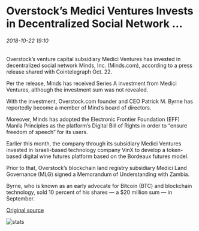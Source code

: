 # Overstock’s Medici Ventures Invests in Decentralized Social Network ...

###### 2018-10-22 19:10

Overstock’s venture capital subsidiary Medici Ventures has invested in decentralized social network Minds, Inc. (Minds.com), according to a press release shared with Cointelegraph Oct. 22.

Per the release, Minds has received Series A investment from Medici Ventures, although the investment sum was not revealed.

With the investment, Overstock.com founder and CEO Patrick M. Byrne has reportedly become a member of Mind’s board of directors.

Moreover, Minds has adopted the Electronic Frontier Foundation (EFF) Manila Principles as the platform’s Digital Bill of Rights in order to “ensure freedom of speech” for its users.

Earlier this month, the company through its subsidiary Medici Ventures invested in Israeli-based technology company VinX to develop a token-based digital wine futures platform based on the Bordeaux futures model.

Prior to that, Overstock’s blockchain land registry subsidiary Medici Land Governance (MLG) signed a Memorandum of Understanding with Zambia.

Byrne, who is known as an early advocate for Bitcoin (BTC) and blockchain technology, sold 10 percent of his shares — a $20 million sum — in September.

[Original source](https://cointelegraph.com/news/overstocks-medici-ventures-invests-in-decentralized-social-network)

![stats](https://c.statcounter.com/11760860/0/a89fa40b/1/ "stats")
